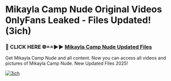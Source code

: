 # Mikayla Camp Nude Original Videos 0nlyFans Leaked - Files Updated! (3ich)

<h3>🔴 CLICK HERE 🌐==►► <a href="https://tinyurl.com/4mcuefdz" rel="nofollow">Mikayla Camp Nude Updated Files</a></h3>

Get Mikayla Camp Nude and all content. Now you can access all videos and pictures of Mikayla Camp Nude. New Updated Files 2025!

[![3ich](https://i.imgur.com/StAQSOY.gif)](https://tinyurl.com/4mcuefdz)
